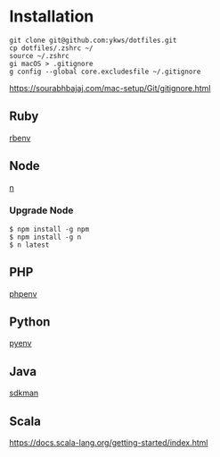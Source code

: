 # Installation

```
git clone git@github.com:ykws/dotfiles.git
cp dotfiles/.zshrc ~/
source ~/.zshrc
gi macOS > .gitignore
g config --global core.excludesfile ~/.gitignore
```

https://sourabhbajaj.com/mac-setup/Git/gitignore.html

## Ruby
[rbenv](https://github.com/rbenv/rbenv)

## Node
[n](https://github.com/tj/n)

### Upgrade Node

```
$ npm install -g npm
$ npm install -g n
$ n latest
```

## PHP
[phpenv](https://github.com/phpenv/phpenv)

## Python
[pyenv](https://github.com/pyenv/pyenv)

## Java
[sdkman](https://sdkman.io/)

## Scala
https://docs.scala-lang.org/getting-started/index.html
